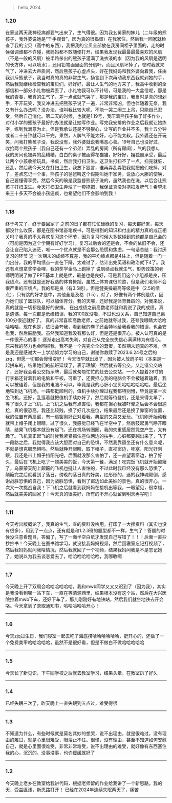>  hello,2024

### 1.20 

在家这两天我神经病都要气出来了，生气得很。因为我幺舅家的妹儿（二年级的熊孩子，我外婆说她是“千手观音”，因为真的很捣蛋）在我家住，然后我一回家就检查了我的宝贝（高中的东西），我把我的宝贝全部放在我房间柜子里面的，走的时候强调谁都不许碰，我妈妈都不敢随便打开，结果我发现我最最最最喜欢的风扇（不是一般的风扇）被半路杀出的熊孩子灌满了洗衣液的水（因为我的风扇是透明的长方体，可以喷水），还用铅笔画里面的分扇叶，而且风扇坏掉了，顿时我就来气了，冲进去大声质问，然后熊孩子心虚点头，好在我妈妈和我外婆向着我，任由我训斥熊孩子，我当时真的真的非常生气，扬言到下次再动我东西我就剁她的手，然后我就继续检查我的宝贝们，好好好，最让人生气的地方来了，我高中收到的全部信和一部分小礼物被弄丢了，小礼物我可以不计较，可是我的一大盒信呢，那是我的青春，我真的生气了，差一点点就气哭了，那是我的宝贝，我当时是真的想剁手，不开玩笑，我又冲进去把熊孩子说了一遍，非常非常凶，但也伴随着无奈，我又有什么办法呢？没办法，谁叫我比较大呢，不能一哭二闹三上吊，只能自己忍受，然后自己消化。第二天的时候，也就是1.19号，我压着熊孩子做了好多作业，对付小学的熊孩子最好的办法就是让她写作业。写完我安排的作业之后我就让她练字，练到我满意为止，但是我承认还是不够狠心，让写的作业并不多，我十五分钟或者二十分钟就可以干完，果然，人脾气不能太好，心不能太软。我外婆还在开玩笑，问我打熊孩子没，我说没有，我外婆就说我嘴恶心善。19号自己也没好过，收拾两个熊孩子（我自己还有一个弟弟）弄乱的房间（所有房间），气的我想s，我的房间也被弄的乱糟糟，白白的桌子被画得花猫猫，好好好，姐独自承受，最后让两个小孩收拾玩具，书桌，然后我打扫卫生。这卫生打扫不了一点，扫完就脏，还乱，然后我今天又在打扫卫生，我放下狠言，谁再弄乱弄脏我就把他们吃掉，对了，差点忘记一个事，熊孩子的爸爸叫这个假期叫她干家务，说放心大胆的使唤，自己要懂得享受，然后今天的碗是我监督熊孩子洗的，虽然我也在洗，以后会让熊孩子打扫卫生。今天打扫卫生弄烂了一套拖把，我保证真没对拖把发脾气！希望未来三十多天不会被小孩逼疯，也希望他们不会影响到我！

---

### 1.18

 终于考完了，终于要回家了 之前的日子都在忙忙碌碌的复习，每天都好累，每天都没什么收获，都是在图书馆奋笔疾书，可是得到的知识和付出的精力真的成正相关吗？我真的不太喜欢复习这个环节，因为复习时候大多数碰到的题都是自己会的（可能是因为这个学期有好好学习），复习过后会的还是会，不会的依旧不会，还会让自己陷入迷茫，唯一一个优点就是不会那么恐慌和焦虑。一句话总结：我讨厌复习的环节 这一次期末的成绩不算差，我的平均绩点都是4往上，但是随着一门一门出分，我的平均绩点一直在下降，太难过了，估计出完英语和政治就下4了。我还有点想拿奖学金哩，我的奖学金马上跑掉了 说到绩点我就生气，形势政策的老师明明说了做了PPT基本上就是优，最差也是良好，可是我们这个小组都是良，压我绩点。还有就是还好我选的体育舞蹈，虽然上体育课很煎熬，但是我们老师不会很严重的压绩点，我的都是良（有3.5呢），但是健美操最高等级是中（2.5的绩点），只有跳的好才是中，其他全是及格（1.5），对了，好像有两个体例是优，因为她们加了篮球队，可以加体育分。我的天哪，还好我是体育舞蹈的。对我来说，真的就是一切都是最好的安排。 在出成绩之前高数老师就和我说了我的成绩，真是遗憾，每一次都是低级错误，我的100就没啦，不过也没关系，自己知道自己离100分很近就好了。 真的非常喜欢高数老师，之前她就夸过我，还夸我眼睛大哈哈哈哈哈，现在也是，依旧会夸我，看到我的卷子还会特地给我看我的错误，也会安慰我，然后鼓励我。虽然我知道我没有那么好，但是还是很开心，被人认可真的是一件很开心的事！ 逐渐走出高考失利，对自己从完全丧失信心满满转为有信心。原来我的努力也会回报我，我不是一个完完全全的蠢蛋，虽然期末题真的不难，但是我还是感谢大一上学期努力学习的自己，谢谢你救赎了2023.6.24号之后的zrq，但愿一切都会慢慢变好！ 今天很早就出发了，因为被人放鸽子啦（本来是一起拼车的，结果她们的航班延误了，表示理解）然后就去等公交，又走错公交站了，还好我会看公交指示牌，最后就匆匆忙忙的赶去公交站，一个人提着28寸的行李箱还背着我的电脑和平板，可重了，还要担心我的电脑会不会被碰着磕着，我可以被磕着，但是我的电脑不可以，毕竟是我的心肝小宝贝哈哈哈哈哈哈。最后坐地铁到达飞机场，一路都挺顺利的，值机手续办理过程我都特别懵，毕竟是第一次坐飞机，还好，乱逛着就把值机手续办好了，然后就等待登机，还是来得太早了，等了很久才上飞机。上飞机之后我有点害怕，我都在担心我被吓晕之后会不会很尴尬，真的很恐高，我还比较贱，换了好几次座位，结果最后还是换了靠窗的位置，我的位置有两扇窗，有一扇窗刚好正对着我，典型的又菜又爱玩。飞机刚开始动我就带上帽子闭上眼睛，过了很久，我感觉已经飞在半空中了，然后鼓起勇气睁开眼睛，结果飞机根本就没有起飞，还在机场转圈圈，我的失重感居然凭空产生，太有趣了。飞机真正起飞的时候我紧紧抓住座位两边的扶手，心脏都要蹦出来了，飞了一段路之后，我觉得我应该大胆面对自己的恐惧，不然我靠窗坐还有什么意义呢，不就是想克服恐惧吗，然后就睁开眼睛，取下帽子，直视窗边，哇塞，阳光好刺眼，我还是带上帽子挡阳光吧，后面就没那么害怕了，还一直望着窗边，拍了好久，最后在飞机上吃了一顿美美的饭，今天第一餐，满足！吃完饭飞机就开始颠簸了，乌蒙蒙天配上颠簸的飞机也挺让人害怕的，不过此时我已经没有那么恐惧了，颠簸完之后就看到了落日，傍晚的落日真的好美，红彤彤的，迷的我神魂颠倒，感谢战胜恐惧的自己，因为战胜恐惧，看到了窗边如此美妙的景色，真的很开心，一次又一次挑战自我！下飞机之后就看到我妈妈在接机出等我，一眼望见，很幸福，然后就美美的回家了！今天真的很美好，所有的不开心就留到明天再写吧！

---

### 1.11 

今天考出版概论了，我真的生气，查的资料没啥用，打印了一大摞资料（其实也没有很多），用到了一点点，还有就是和1.2.3班的题型都不一样，生气了！答题的时候没注意看题目，答偏了，写了一面半空白纸才发现自己写错了！！！后面一直抄抄抄书！今天晚上在图书馆学习，就没接我妈妈视频，然后回寝室忘记打视频了，然后我妈妈就问我啥情况，然后我就回了一个视频，结果我妈问我是不是忘记她了，她说以为我去谈恋爱去了，哈哈哈哈哈哈哈，我哪敢啊

---

### 1.7

 今天晚上开了双周会哈哈哈哈哈哈，我和mwb同学又又又迟到了（因为我），其实是我没看到哪一站下车，一直在等清源西里，结果根本没有这个站，然后在大兴医院拉着mwb下车，还好下车了，那儿刚刚好有地铁站，然后我们就坐地铁去开会咯。今天拿到了录取通知书，哈哈哈哈哈开心！

---

### 1.6

 今天zjq过生日，我们寝室一起去吃了海底捞哈哈哈哈哈哈，挺开心的，还做了一个免费美甲哈哈哈哈哈，虽然不是很好看，但是不做白不做哈哈哈哈哈

---

### 1.5 

今天长了新见识，下午回学校之后就去教室学习，结果头晕，在教室趴了好久

---

### 1.4 

已经失眠三次了，昨天晚上一直失眠到五点过，难受得很 

---

### 1.3

 不知道为什么，有些时候就是莫名其妙的想哭，说不出理由，就是很难过，没有理由的难过，就是心里很难受，眼泪止不住。很怪，没有理由，甚至不知道如何安慰自己，就是心里面很难受，非常非常难受，说不出理由的难受，就好像有东西塞住我的心，沉沉的。没事没事，也许缓缓就好了

---

### 1.2

 今天晚上老乡在教室给我讲代码，根据老师留的作业给我讲了一个新思路。我的天，受益匪浅，新思路打开！ 已经在2024年连续失眠两天了，痛苦

---